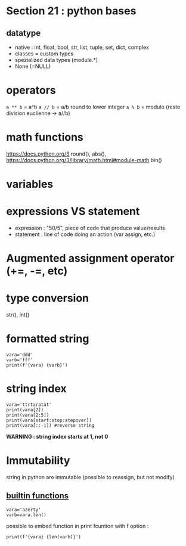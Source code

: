 # Section 21 : python bases
## datatype
- native : int, float, bool, str, list, tuple, set, dict, complex
- classes = custom types
- spezialized data types (module.*)
- None (=NULL)


# operators
`a ** b` = a^b
`a // b` = a/b round to lower integer
`a % b` = modulo (reste division euclienne -> a//b)

# math functions
https://docs.python.org/3
round(), abs(), https://docs.python.org/3/library/math.html#module-math
bin()

# variables

# expressions VS statement
- expression : "50/5", piece of code that produce value/results
- statement : line of code doing an action (var assign, etc.)

# Augmented assignment operator (+=, -=, etc)

# type conversion
str(), int()

# formatted string
```
vara='ddd'
varb='fff'
print(f'{vara} {varb}')
```

# string index
```
vara='ttrtaratat'
print(vara[2])
print(vara[2:5])
print(vara[start:stop:stepover])
print(vara[::-1]) #reverse string
```
**WARNING : string index starts at 1, not 0**

# Immutability
string in python are immutable (possible to reassign, but not modify)

## [builtin functions](https://docs.python.org/3/library/functions.html)
```
vara='azerty'
varb=vara.len()
```

possible to embed function in print fcuntion with f option :
```
print(f'{vara} {len(varb)}')
```
